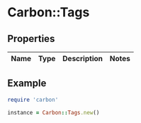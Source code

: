 # Carbon::Tags

## Properties

| Name | Type | Description | Notes |
| ---- | ---- | ----------- | ----- |

## Example

```ruby
require 'carbon'

instance = Carbon::Tags.new()
```

